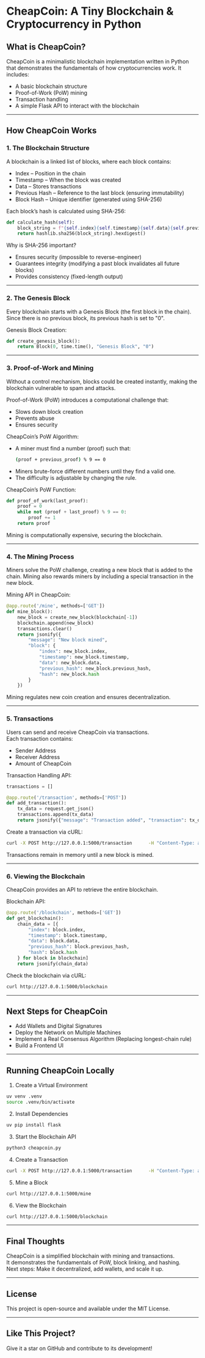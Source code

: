 # CheapCoin: A Tiny Blockchain & Cryptocurrency in Python  

## What is CheapCoin?  
CheapCoin is a minimalistic blockchain implementation written in Python that demonstrates the fundamentals of how cryptocurrencies work. It includes:  

- A basic blockchain structure  
- Proof-of-Work (PoW) mining  
- Transaction handling  
- A simple Flask API to interact with the blockchain  

---

## How CheapCoin Works  

### 1. The Blockchain Structure  
A blockchain is a linked list of blocks, where each block contains:  

- Index – Position in the chain  
- Timestamp – When the block was created  
- Data – Stores transactions  
- Previous Hash – Reference to the last block (ensuring immutability)  
- Block Hash – Unique identifier (generated using SHA-256)  

Each block’s hash is calculated using SHA-256:  

```python
def calculate_hash(self):
    block_string = f"{self.index}{self.timestamp}{self.data}{self.previous_hash}".encode()
    return hashlib.sha256(block_string).hexdigest()
```
Why is SHA-256 important?  
- Ensures security (impossible to reverse-engineer)  
- Guarantees integrity (modifying a past block invalidates all future blocks)  
- Provides consistency (fixed-length output)  

---

### 2. The Genesis Block  
Every blockchain starts with a Genesis Block (the first block in the chain).  
Since there is no previous block, its previous hash is set to "0".  

Genesis Block Creation:  
```python
def create_genesis_block():
    return Block(0, time.time(), "Genesis Block", "0")
```

---

### 3. Proof-of-Work and Mining  
Without a control mechanism, blocks could be created instantly, making the blockchain vulnerable to spam and attacks.  

Proof-of-Work (PoW) introduces a computational challenge that:  
- Slows down block creation  
- Prevents abuse  
- Ensures security  

CheapCoin’s PoW Algorithm:  
- A miner must find a number (proof) such that:  
  ```bash
  (proof + previous_proof) % 9 == 0
  ```
- Miners brute-force different numbers until they find a valid one.  
- The difficulty is adjustable by changing the rule.  

CheapCoin’s PoW Function:  
```python
def proof_of_work(last_proof):
    proof = 0
    while not (proof + last_proof) % 9 == 0:
        proof += 1
    return proof
```
Mining is computationally expensive, securing the blockchain.  

---

### 4. The Mining Process  
Miners solve the PoW challenge, creating a new block that is added to the chain. Mining also rewards miners by including a special transaction in the new block.  

Mining API in CheapCoin:  
```python
@app.route('/mine', methods=['GET'])
def mine_block():
    new_block = create_new_block(blockchain[-1])
    blockchain.append(new_block)
    transactions.clear()
    return jsonify({
        "message": "New block mined",
        "block": {
            "index": new_block.index,
            "timestamp": new_block.timestamp,
            "data": new_block.data,
            "previous_hash": new_block.previous_hash,
            "hash": new_block.hash
        }
    })
```
Mining regulates new coin creation and ensures decentralization.  

---

### 5. Transactions  
Users can send and receive CheapCoin via transactions.  
Each transaction contains:  
- Sender Address  
- Receiver Address  
- Amount of CheapCoin  

Transaction Handling API:  
```python
transactions = []

@app.route('/transaction', methods=['POST'])
def add_transaction():
    tx_data = request.get_json()
    transactions.append(tx_data)
    return jsonify({"message": "Transaction added", "transaction": tx_data}), 201
```

Create a transaction via cURL:  
```bash
curl -X POST http://127.0.0.1:5000/transaction      -H "Content-Type: application/json"      -d '{"from": "Alice", "to": "Bob", "amount": 10}'
```

Transactions remain in memory until a new block is mined.  

---

### 6. Viewing the Blockchain  
CheapCoin provides an API to retrieve the entire blockchain.  

Blockchain API:  
```python
@app.route('/blockchain', methods=['GET'])
def get_blockchain():
    chain_data = [{
        "index": block.index,
        "timestamp": block.timestamp,
        "data": block.data,
        "previous_hash": block.previous_hash,
        "hash": block.hash
    } for block in blockchain]
    return jsonify(chain_data)
```

Check the blockchain via cURL:  
```bash
curl http://127.0.0.1:5000/blockchain
```

---

## Next Steps for CheapCoin  
- Add Wallets and Digital Signatures  
- Deploy the Network on Multiple Machines  
- Implement a Real Consensus Algorithm (Replacing longest-chain rule)  
- Build a Frontend UI  

---

## Running CheapCoin Locally  

1. Create a Virtual Environment  
```bash
uv venv .venv
source .venv/bin/activate
```

2. Install Dependencies  
```bash
uv pip install flask
```

3. Start the Blockchain API  
```bash
python3 cheapcoin.py
```

4. Create a Transaction  
```bash
curl -X POST http://127.0.0.1:5000/transaction      -H "Content-Type: application/json"      -d '{"from": "Alice", "to": "Bob", "amount": 10}'
```

5. Mine a Block  
```bash
curl http://127.0.0.1:5000/mine
```

6. View the Blockchain  
```bash
curl http://127.0.0.1:5000/blockchain
```

---

## Final Thoughts  
CheapCoin is a simplified blockchain with mining and transactions.  
It demonstrates the fundamentals of PoW, block linking, and hashing.  
Next steps: Make it decentralized, add wallets, and scale it up.  

---

## License  
This project is open-source and available under the MIT License.  

---

## Like This Project?  
Give it a star on GitHub and contribute to its development!  
